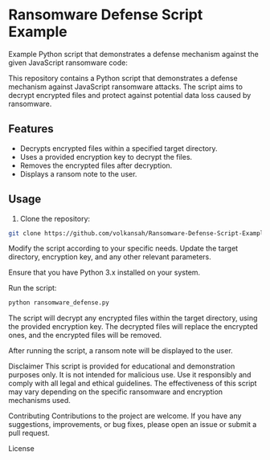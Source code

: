 # Ransomware Defense Script Example
Example Python script that demonstrates a defense mechanism against the given JavaScript ransomware code:

This repository contains a Python script that demonstrates a defense mechanism against JavaScript ransomware attacks. The script aims to decrypt encrypted files and protect against potential data loss caused by ransomware.

## Features

- Decrypts encrypted files within a specified target directory.
- Uses a provided encryption key to decrypt the files.
- Removes the encrypted files after decryption.
- Displays a ransom note to the user.

## Usage

1. Clone the repository:

```bash
git clone https://github.com/volkansah/Ransomware-Defense-Script-Example.git
```
Modify the script according to your specific needs. Update the target directory, encryption key, and any other relevant parameters.

Ensure that you have Python 3.x installed on your system.

Run the script:

```bash
python ransomware_defense.py
```
The script will decrypt any encrypted files within the target directory, using the provided encryption key. The decrypted files will replace the encrypted ones, and the encrypted files will be removed.

After running the script, a ransom note will be displayed to the user.

Disclaimer
This script is provided for educational and demonstration purposes only. It is not intended for malicious use. Use it responsibly and comply with all legal and ethical guidelines. The effectiveness of this script may vary depending on the specific ransomware and encryption mechanisms used.

Contributing
Contributions to the project are welcome. If you have any suggestions, improvements, or bug fixes, please open an issue or submit a pull request.

License
